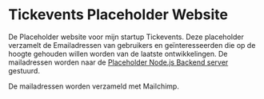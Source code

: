 # Tickevents Placeholder Website

De Placeholder website voor mijn startup Tickevents. Deze placeholder verzamelt de Emailadressen van gebruikers en geïnteresseerden die op de hoogte gehouden willen worden van de laatste ontwikkelingen. De mailadressen worden naar de [Placeholder Node.js Backend server](https://github.com/robinlarondelle/tickevents-placeholder-server) gestuurd.

De mailadressen worden verzameld met Mailchimp.
